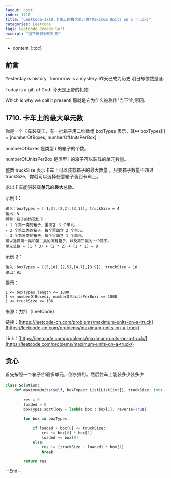 ```yaml
---
layout: post
index: 1710
title: "LeetCode-1710.卡车上的最大单元数(Maximum Units on a Truck)"
categories: Leetcode
tags: Leetcode Greedy Sort
excerpt: "当下是最好的礼物"
---
```


* content
{:toc}

## 前言

Yesterday is history. Tomorrow is a mystery.
昨天已成为历史.明日却依然是谜.

Today is a gift of God.
今天是上帝的礼物.

Which is why we call it present!
那就是它为什么被称作"当下"的原因.

## 1710. 卡车上的最大单元数

你是一个卡车装载工，有一批箱子用二维数组 boxTypes 表示，其中 boxTypes[i] = [numberOfBoxes, numberOfUnitsPerBox] ：

numberOfBoxes 是类型 i 的箱子的个数。

numberOfUnitsPerBox 是类型 i 的箱子可以装载的单元数量。

整数 truckSize 表示卡车上可以装载箱子的最大数量 。只要箱子数量不超过truckSize，你就可以选择任意箱子装到卡车上。

求出卡车能够装载**单元**的**最大**总数。

示例 1：

```
输入：boxTypes = [[1,3],[2,2],[3,1]], truckSize = 4
输出：8
解释：箱子的情况如下：
- 1 个第一类的箱子，里面含 3 个单元。
- 2 个第二类的箱子，每个里面含 2 个单元。
- 3 个第三类的箱子，每个里面含 1 个单元。
可以选择第一类和第二类的所有箱子，以及第三类的一个箱子。
单元总数 = (1 * 3) + (2 * 2) + (1 * 1) = 8
```

示例 2：

```
输入：boxTypes = [[5,10],[2,5],[4,7],[3,9]], truckSize = 10
输出：91
```

提示：

```
1 <= boxTypes.length <= 1000
1 <= numberOfBoxesi, numberOfUnitsPerBoxi <= 1000
1 <= truckSize <= 106
```

来源：力扣（LeetCode）

链接：[https://leetcode-cn.com/problems/maximum-units-on-a-truck](https://leetcode-cn.com/problems/maximum-units-on-a-truck)

Link：[https://leetcode.com/problems/maximum-units-on-a-truck/](https://leetcode.com/problems/maximum-units-on-a-truck/)


## 贪心

首先按照一个箱子📦最多单元，倒序排列。然后往车上能装多少装多少

```python
class Solution:
    def maximumUnits(self, boxTypes: List[List[int]], truckSize: int) -> int:
        
        res = 0
        loaded = 0
        boxTypes.sort(key = lambda box : box[1], reverse=True)
        
        for box in boxTypes:
     
            if loaded + box[0] <= truckSize:
                res += box[0] * box[1]
                loaded += box[0]
            else:
                res += (truckSize - loaded) * box[1]
                break
                
        return res
```

--End--


